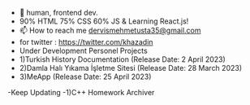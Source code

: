 - 👋 human, frontend dev.
- 90% HTML 75% CSS 60% JS & Learning React.js!
- 📫 How to reach me dervismehmetusta35@gmail.com
- for twitter : https://twitter.com/khazadin
- Under Development Personel Projects
- 1)Turkish History Documentation (Release Date: 2 April 2023)
- 2)Damla Halı Yıkama İşletme Sitesi (Release Date: 28 March 2023)
- 3)MeApp (Release Date: 25 April 2023)

-Keep Updating 
-1)C++ Homework Archiver
<!---
Khazadin/Khazadin is a ✨ special ✨ repository because its `README.md` (this file) appears on your GitHub profile.
You can click the Preview link to take a look at your changes.
--->

